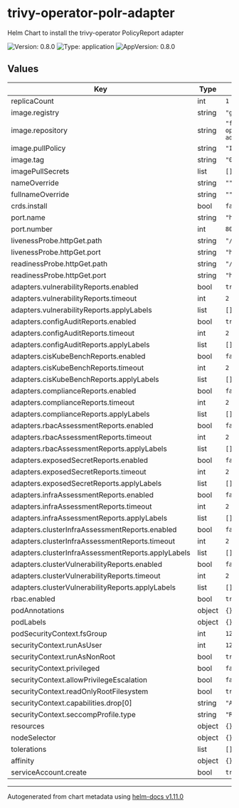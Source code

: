 # trivy-operator-polr-adapter

Helm Chart to install the trivy-operator PolicyReport adapter

![Version: 0.8.0](https://img.shields.io/badge/Version-0.8.0-informational?style=flat-square) ![Type: application](https://img.shields.io/badge/Type-application-informational?style=flat-square) ![AppVersion: 0.8.0](https://img.shields.io/badge/AppVersion-0.8.0-informational?style=flat-square)

## Values

| Key | Type | Default | Description |
|-----|------|---------|-------------|
| replicaCount | int | `1` |  |
| image.registry | string | `"ghcr.io"` |  |
| image.repository | string | `"fjogeleit/trivy-operator-polr-adapter"` |  |
| image.pullPolicy | string | `"IfNotPresent"` |  |
| image.tag | string | `"0.8.0"` |  |
| imagePullSecrets | list | `[]` |  |
| nameOverride | string | `""` |  |
| fullnameOverride | string | `""` |  |
| crds.install | bool | `false` |  |
| port.name | string | `"http"` |  |
| port.number | int | `8080` |  |
| livenessProbe.httpGet.path | string | `"/ready"` |  |
| livenessProbe.httpGet.port | string | `"http"` |  |
| readinessProbe.httpGet.path | string | `"/healthz"` |  |
| readinessProbe.httpGet.port | string | `"http"` |  |
| adapters.vulnerabilityReports.enabled | bool | `true` |  |
| adapters.vulnerabilityReports.timeout | int | `2` |  |
| adapters.vulnerabilityReports.applyLabels | list | `[]` |  |
| adapters.configAuditReports.enabled | bool | `true` |  |
| adapters.configAuditReports.timeout | int | `2` |  |
| adapters.configAuditReports.applyLabels | list | `[]` |  |
| adapters.cisKubeBenchReports.enabled | bool | `false` |  |
| adapters.cisKubeBenchReports.timeout | int | `2` |  |
| adapters.cisKubeBenchReports.applyLabels | list | `[]` |  |
| adapters.complianceReports.enabled | bool | `false` |  |
| adapters.complianceReports.timeout | int | `2` |  |
| adapters.complianceReports.applyLabels | list | `[]` |  |
| adapters.rbacAssessmentReports.enabled | bool | `false` |  |
| adapters.rbacAssessmentReports.timeout | int | `2` |  |
| adapters.rbacAssessmentReports.applyLabels | list | `[]` |  |
| adapters.exposedSecretReports.enabled | bool | `false` |  |
| adapters.exposedSecretReports.timeout | int | `2` |  |
| adapters.exposedSecretReports.applyLabels | list | `[]` |  |
| adapters.infraAssessmentReports.enabled | bool | `false` |  |
| adapters.infraAssessmentReports.timeout | int | `2` |  |
| adapters.infraAssessmentReports.applyLabels | list | `[]` |  |
| adapters.clusterInfraAssessmentReports.enabled | bool | `false` |  |
| adapters.clusterInfraAssessmentReports.timeout | int | `2` |  |
| adapters.clusterInfraAssessmentReports.applyLabels | list | `[]` |  |
| adapters.clusterVulnerabilityReports.enabled | bool | `false` |  |
| adapters.clusterVulnerabilityReports.timeout | int | `2` |  |
| adapters.clusterVulnerabilityReports.applyLabels | list | `[]` |  |
| rbac.enabled | bool | `true` |  |
| podAnnotations | object | `{}` |  |
| podLabels | object | `{}` |  |
| podSecurityContext.fsGroup | int | `1234` |  |
| securityContext.runAsUser | int | `1234` |  |
| securityContext.runAsNonRoot | bool | `true` |  |
| securityContext.privileged | bool | `false` |  |
| securityContext.allowPrivilegeEscalation | bool | `false` |  |
| securityContext.readOnlyRootFilesystem | bool | `true` |  |
| securityContext.capabilities.drop[0] | string | `"ALL"` |  |
| securityContext.seccompProfile.type | string | `"RuntimeDefault"` |  |
| resources | object | `{}` |  |
| nodeSelector | object | `{}` |  |
| tolerations | list | `[]` |  |
| affinity | object | `{}` |  |
| serviceAccount.create | bool | `true` |  |

----------------------------------------------
Autogenerated from chart metadata using [helm-docs v1.11.0](https://github.com/norwoodj/helm-docs/releases/v1.11.0)